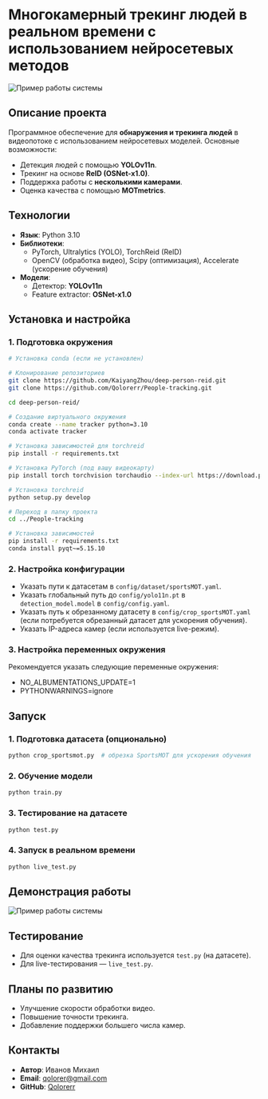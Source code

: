 # **Многокамерный трекинг людей в реальном времени с использованием нейросетевых методов**

![Пример работы системы](assets/demo.gif)

## **Описание проекта**
Программное обеспечение для **обнаружения и трекинга людей** в видеопотоке с использованием нейросетевых моделей.
Основные возможности:
- Детекция людей с помощью **YOLOv11n**.
- Трекинг на основе **ReID (OSNet-x1.0)**.
- Поддержка работы с **несколькими камерами**.
- Оценка качества с помощью **MOTmetrics**.

## **Технологии**
- **Язык**: Python 3.10
- **Библиотеки**:
  - PyTorch, Ultralytics (YOLO), TorchReid (ReID)
  - OpenCV (обработка видео), Scipy (оптимизация), Accelerate (ускорение обучения)
- **Модели**:
  - Детектор: **YOLOv11n**
  - Feature extractor: **OSNet-x1.0**

## **Установка и настройка**

### **1. Подготовка окружения**
```bash
# Установка conda (если не установлен)

# Клонирование репозиториев
git clone https://github.com/KaiyangZhou/deep-person-reid.git
git clone https://github.com/Qolorerr/People-tracking.git

cd deep-person-reid/

# Создание виртуального окружения
conda create --name tracker python=3.10
conda activate tracker

# Установка зависимостей для torchreid
pip install -r requirements.txt

# Установка PyTorch (под вашу видеокарту)
pip install torch torchvision torchaudio --index-url https://download.pytorch.org/whl/cu118# для CUDA 11.8

# Установка torchreid
python setup.py develop

# Переход в папку проекта
cd ../People-tracking

# Установка зависимостей
pip install -r requirements.txt
conda install pyqt~=5.15.10

```

### **2. Настройка конфигурации**
- Указать пути к датасетам в `config/dataset/sportsMOT.yaml`.
- Указать глобальный путь до `config/yolo11n.pt` в `detection_model.model` в `config/config.yaml`.
- Указать путь к обрезанному датасету в `config/crop_sportsMOT.yaml` (если потребуется обрезанный датасет для ускорения обучения).
- Указать IP-адреса камер (если используется live-режим).

### **3. Настройка переменных окружения**
Рекомендуется указать следующие переменные окружения:
- NO_ALBUMENTATIONS_UPDATE=1
- PYTHONWARNINGS=ignore

## **Запуск**

### **1. Подготовка датасета (опционально)**
```bash
python crop_sportsmot.py  # обрезка SportsMOT для ускорения обучения
```

### **2. Обучение модели**
```bash
python train.py
```

### **3. Тестирование на датасете**
```bash
python test.py
```

### **4. Запуск в реальном времени**
```bash
python live_test.py
```

## **Демонстрация работы**
![Пример работы системы](assets/demo.gif)

## **Тестирование**
- Для оценки качества трекинга используется `test.py` (на датасете).
- Для live-тестирования — `live_test.py`.

## **Планы по развитию**
- Улучшение скорости обработки видео.
- Повышение точности трекинга.
- Добавление поддержки большего числа камер.

## **Контакты**
- **Автор**: Иванов Михаил 
- **Email**: [qolorer@gmail.com](mailto:qolorer@gmail.com)
- **GitHub**: [Qolorerr](https://github.com/Qolorerr)
